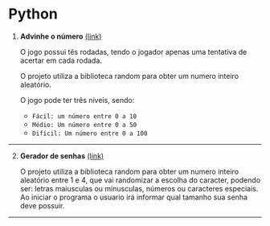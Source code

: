 # Python

1. **Advinhe o número** [(link)]('https://github.com/jose-alison/Python/tree/main/Advinhe_o_numero')

   O jogo possui tês rodadas, tendo o jogador apenas uma tentativa de acertar em cada rodada.

   O projeto utiliza a biblioteca random para obter um numero inteiro aleatório.

   O jogo pode ter três níveis, sendo:

   - `Fácil: um número entre 0 a 10 `
   - `Médio: Um número entre 0 a 50`
   - `Difícil: Um número entre 0 a 100`

---

2. **Gerador de senhas** [(link)]('https://github.com/jose-alison/Python/tree/main/Gerador_de_senhas')

   O projeto utiliza a biblioteca random para obter um numero inteiro aleatório entre 1 e 4, que vai randomizar a escolha do caracter, podendo ser: letras maiusculas ou minusculas, números ou caracteres especiais.
   Ao iniciar o programa o usuario irá informar qual tamanho sua senha deve possuir.

---
